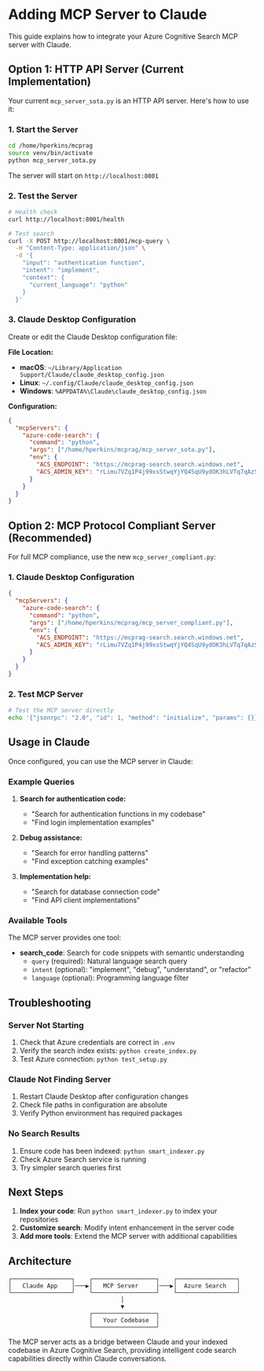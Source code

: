 # Adding MCP Server to Claude

This guide explains how to integrate your Azure Cognitive Search MCP server with Claude.

## Option 1: HTTP API Server (Current Implementation)

Your current `mcp_server_sota.py` is an HTTP API server. Here's how to use it:

### 1. Start the Server

```bash
cd /home/hperkins/mcprag
source venv/bin/activate
python mcp_server_sota.py
```

The server will start on `http://localhost:8001`

### 2. Test the Server

```bash
# Health check
curl http://localhost:8001/health

# Test search
curl -X POST http://localhost:8001/mcp-query \
  -H "Content-Type: application/json" \
  -d '{
    "input": "authentication function",
    "intent": "implement",
    "context": {
      "current_language": "python"
    }
  }'
```

### 3. Claude Desktop Configuration

Create or edit the Claude Desktop configuration file:

**File Location:**
- **macOS**: `~/Library/Application Support/Claude/claude_desktop_config.json`
- **Linux**: `~/.config/Claude/claude_desktop_config.json`
- **Windows**: `%APPDATA%\Claude\claude_desktop_config.json`

**Configuration:**
```json
{
  "mcpServers": {
    "azure-code-search": {
      "command": "python",
      "args": ["/home/hperkins/mcprag/mcp_server_sota.py"],
      "env": {
        "ACS_ENDPOINT": "https://mcprag-search.search.windows.net",
        "ACS_ADMIN_KEY": "rLimu7VZq1P4j99xsStwqYjYQ4SqU9ydOK3hLVTq7qAzSeCsmXKD"
      }
    }
  }
}
```

## Option 2: MCP Protocol Compliant Server (Recommended)

For full MCP compliance, use the new `mcp_server_compliant.py`:

### 1. Claude Desktop Configuration

```json
{
  "mcpServers": {
    "azure-code-search": {
      "command": "python",
      "args": ["/home/hperkins/mcprag/mcp_server_compliant.py"],
      "env": {
        "ACS_ENDPOINT": "https://mcprag-search.search.windows.net",
        "ACS_ADMIN_KEY": "rLimu7VZq1P4j99xsStwqYjYQ4SqU9ydOK3hLVTq7qAzSeCsmXKD"
      }
    }
  }
}
```

### 2. Test MCP Server

```bash
# Test the MCP server directly
echo '{"jsonrpc": "2.0", "id": 1, "method": "initialize", "params": {}}' | python mcp_server_compliant.py
```

## Usage in Claude

Once configured, you can use the MCP server in Claude:

### Example Queries

1. **Search for authentication code:**
   - "Search for authentication functions in my codebase"
   - "Find login implementation examples"

2. **Debug assistance:**
   - "Search for error handling patterns"
   - "Find exception catching examples"

3. **Implementation help:**
   - "Search for database connection code"
   - "Find API client implementations"

### Available Tools

The MCP server provides one tool:

- **search_code**: Search for code snippets with semantic understanding
  - `query` (required): Natural language search query
  - `intent` (optional): "implement", "debug", "understand", or "refactor"
  - `language` (optional): Programming language filter

## Troubleshooting

### Server Not Starting
1. Check that Azure credentials are correct in `.env`
2. Verify the search index exists: `python create_index.py`
3. Test Azure connection: `python test_setup.py`

### Claude Not Finding Server
1. Restart Claude Desktop after configuration changes
2. Check file paths in configuration are absolute
3. Verify Python environment has required packages

### No Search Results
1. Ensure code has been indexed: `python smart_indexer.py`
2. Check Azure Search service is running
3. Try simpler search queries first

## Next Steps

1. **Index your code**: Run `python smart_indexer.py` to index your repositories
2. **Customize search**: Modify intent enhancement in the server code
3. **Add more tools**: Extend the MCP server with additional capabilities

## Architecture

```
┌─────────────────┐    ┌──────────────────┐    ┌─────────────────┐
│   Claude App    │───▶│   MCP Server     │───▶│  Azure Search   │
└─────────────────┘    └──────────────────┘    └─────────────────┘
                                │
                                ▼
                       ┌──────────────────┐
                       │   Your Codebase  │
                       └──────────────────┘
```

The MCP server acts as a bridge between Claude and your indexed codebase in Azure Cognitive Search, providing intelligent code search capabilities directly within Claude conversations.
